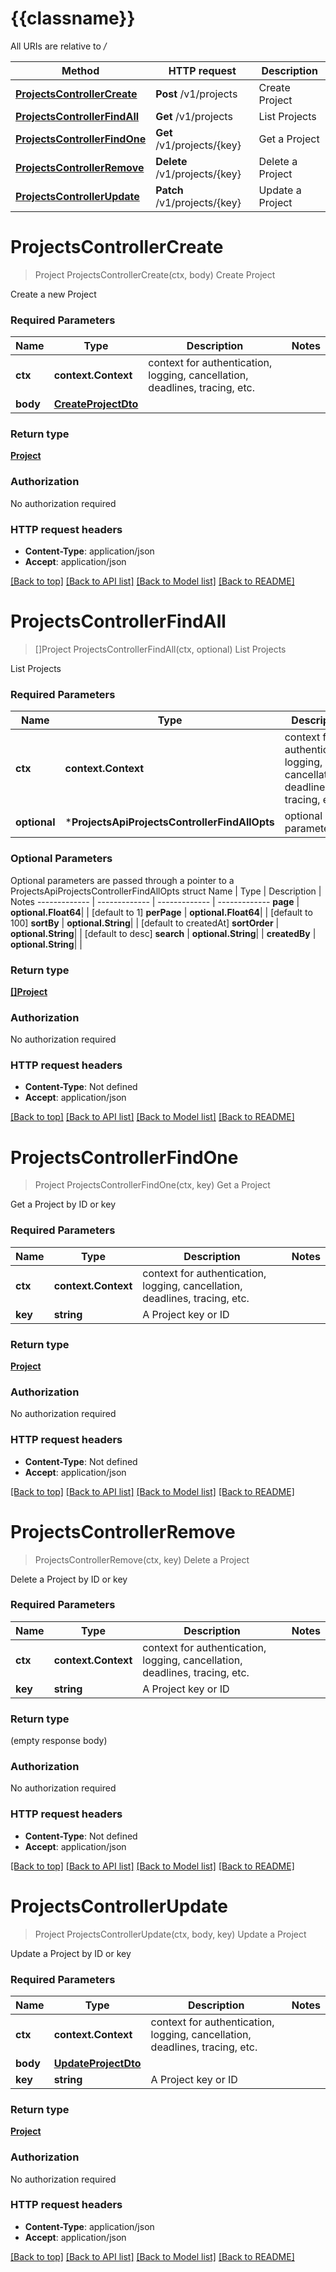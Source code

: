 # {{classname}}

All URIs are relative to */*

Method | HTTP request | Description
------------- | ------------- | -------------
[**ProjectsControllerCreate**](ProjectsApi.md#ProjectsControllerCreate) | **Post** /v1/projects | Create Project
[**ProjectsControllerFindAll**](ProjectsApi.md#ProjectsControllerFindAll) | **Get** /v1/projects | List Projects
[**ProjectsControllerFindOne**](ProjectsApi.md#ProjectsControllerFindOne) | **Get** /v1/projects/{key} | Get a Project
[**ProjectsControllerRemove**](ProjectsApi.md#ProjectsControllerRemove) | **Delete** /v1/projects/{key} | Delete a Project
[**ProjectsControllerUpdate**](ProjectsApi.md#ProjectsControllerUpdate) | **Patch** /v1/projects/{key} | Update a Project

# **ProjectsControllerCreate**
> Project ProjectsControllerCreate(ctx, body)
Create Project

Create a new Project

### Required Parameters

Name | Type | Description  | Notes
------------- | ------------- | ------------- | -------------
 **ctx** | **context.Context** | context for authentication, logging, cancellation, deadlines, tracing, etc.
  **body** | [**CreateProjectDto**](CreateProjectDto.md)|  | 

### Return type

[**Project**](Project.md)

### Authorization

No authorization required

### HTTP request headers

 - **Content-Type**: application/json
 - **Accept**: application/json

[[Back to top]](#) [[Back to API list]](../README.md#documentation-for-api-endpoints) [[Back to Model list]](../README.md#documentation-for-models) [[Back to README]](../README.md)

# **ProjectsControllerFindAll**
> []Project ProjectsControllerFindAll(ctx, optional)
List Projects

List Projects

### Required Parameters

Name | Type | Description  | Notes
------------- | ------------- | ------------- | -------------
 **ctx** | **context.Context** | context for authentication, logging, cancellation, deadlines, tracing, etc.
 **optional** | ***ProjectsApiProjectsControllerFindAllOpts** | optional parameters | nil if no parameters

### Optional Parameters
Optional parameters are passed through a pointer to a ProjectsApiProjectsControllerFindAllOpts struct
Name | Type | Description  | Notes
------------- | ------------- | ------------- | -------------
 **page** | **optional.Float64**|  | [default to 1]
 **perPage** | **optional.Float64**|  | [default to 100]
 **sortBy** | **optional.String**|  | [default to createdAt]
 **sortOrder** | **optional.String**|  | [default to desc]
 **search** | **optional.String**|  | 
 **createdBy** | **optional.String**|  | 

### Return type

[**[]Project**](Project.md)

### Authorization

No authorization required

### HTTP request headers

 - **Content-Type**: Not defined
 - **Accept**: application/json

[[Back to top]](#) [[Back to API list]](../README.md#documentation-for-api-endpoints) [[Back to Model list]](../README.md#documentation-for-models) [[Back to README]](../README.md)

# **ProjectsControllerFindOne**
> Project ProjectsControllerFindOne(ctx, key)
Get a Project

Get a Project by ID or key

### Required Parameters

Name | Type | Description  | Notes
------------- | ------------- | ------------- | -------------
 **ctx** | **context.Context** | context for authentication, logging, cancellation, deadlines, tracing, etc.
  **key** | **string**| A Project key or ID | 

### Return type

[**Project**](Project.md)

### Authorization

No authorization required

### HTTP request headers

 - **Content-Type**: Not defined
 - **Accept**: application/json

[[Back to top]](#) [[Back to API list]](../README.md#documentation-for-api-endpoints) [[Back to Model list]](../README.md#documentation-for-models) [[Back to README]](../README.md)

# **ProjectsControllerRemove**
> ProjectsControllerRemove(ctx, key)
Delete a Project

Delete a Project by ID or key

### Required Parameters

Name | Type | Description  | Notes
------------- | ------------- | ------------- | -------------
 **ctx** | **context.Context** | context for authentication, logging, cancellation, deadlines, tracing, etc.
  **key** | **string**| A Project key or ID | 

### Return type

 (empty response body)

### Authorization

No authorization required

### HTTP request headers

 - **Content-Type**: Not defined
 - **Accept**: application/json

[[Back to top]](#) [[Back to API list]](../README.md#documentation-for-api-endpoints) [[Back to Model list]](../README.md#documentation-for-models) [[Back to README]](../README.md)

# **ProjectsControllerUpdate**
> Project ProjectsControllerUpdate(ctx, body, key)
Update a Project

Update a Project by ID or key

### Required Parameters

Name | Type | Description  | Notes
------------- | ------------- | ------------- | -------------
 **ctx** | **context.Context** | context for authentication, logging, cancellation, deadlines, tracing, etc.
  **body** | [**UpdateProjectDto**](UpdateProjectDto.md)|  | 
  **key** | **string**| A Project key or ID | 

### Return type

[**Project**](Project.md)

### Authorization

No authorization required

### HTTP request headers

 - **Content-Type**: application/json
 - **Accept**: application/json

[[Back to top]](#) [[Back to API list]](../README.md#documentation-for-api-endpoints) [[Back to Model list]](../README.md#documentation-for-models) [[Back to README]](../README.md)

